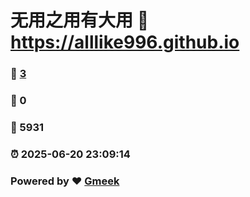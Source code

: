 # 无用之用有大用 :link: https://alllike996.github.io 
### :page_facing_up: [3](https://alllike996.github.io/tag.html) 
### :speech_balloon: 0 
### :hibiscus: 5931 
### :alarm_clock: 2025-06-20 23:09:14 
### Powered by :heart: [Gmeek](https://github.com/Meekdai/Gmeek)

